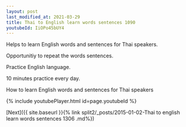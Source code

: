 ```yaml
---
layout: post
last_modified_at: 2021-03-29
title: Thai to English learn words sentences 1090 
youtubeId: IiOPo45bUY4
---
```

 
 
Helps to learn English words and sentences for Thai speakers.

Opportunitiy to repeat the words sentences. 

Practice English language. 
 
10 minutes practice every day. 
 
How to learn English words and sentences for Thai speakers 
 
{% include youtubePlayer.html id=page.youtubeId %}
 
 
[Next]({{ site.baseurl }}{% link  split2/_posts/2015-01-02-Thai to english learn words sentences 1306 .md%})
 
